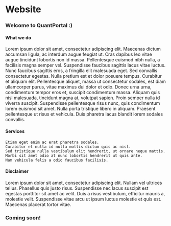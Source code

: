 # Website
### Welcome to QuantPortal :)
#### What we do
Lorem ipsum dolor sit amet, consectetur adipiscing elit. Maecenas dictum accumsan ligula, ac interdum augue feugiat ut. Cras dapibus leo vitae augue tincidunt lobortis non id massa. Pellentesque euismod nibh nulla, a facilisis magna semper vel. Suspendisse faucibus sagittis lacus vitae luctus. Nunc faucibus sagittis eros, a fringilla elit malesuada eget. Sed convallis consectetur egestas. Nulla pretium est et dolor posuere tempus. Curabitur et aliquam elit. Pellentesque aliquet, massa ut consectetur sodales, est diam ullamcorper purus, vitae maximus dui dolor et odio. Donec urna urna, condimentum tempor eros et, suscipit condimentum massa. Aliquam quis nisl malesuada, tincidunt magna at, volutpat sapien. Proin semper nulla id viverra suscipit. Suspendisse pellentesque risus nunc, quis condimentum lorem euismod sit amet. Nulla porta tristique libero in aliquam. Praesent pellentesque ut risus et vehicula. Duis pharetra lacus blandit lorem sodales convallis. 
#### Services
    Etiam eget enim ac erat pharetra sodales.
    Curabitur et nulla id nulla mollis dictum quis ac nisl.
    Sed tristique nulla vestibulum elit hendrerit, ut ornare neque mattis.
    Morbi sit amet odio at nunc lobortis hendrerit ut quis ante.
    Nam vehicula felis a odio faucibus facilisis.
#### Disclaimer
Lorem ipsum dolor sit amet, consectetur adipiscing elit. Nullam vel ultrices tellus. Phasellus quis justo risus. Suspendisse nec lacus suscipit est egestas porttitor sit amet ac velit. Duis a risus vestibulum, efficitur mauris a, molestie velit. Suspendisse vitae arcu ut ipsum luctus molestie et quis est. Maecenas placerat tortor vitae. 

### Coming soon!
